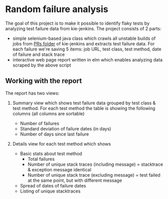 # Random failure analysis

The goal of this project is to make it possible to identify flaky tests by analyzing test failure data from kie-jenkins.
The project consists of 2 parts:
- simple selenium-based java class which crawls all unstable builds of jobs from [PRs folder](https://kie-jenkins.rhev-ci-vms.eng.rdu2.redhat.com/view/PRs/) of kie-jenkins and extracts test failure data. For each failure we're saving 5 items: job URL, test class, test method, date of failure and stack trace
- interactive web page report written in elm which enables analyzing data scraped by the above script


## Working with the report

The report has two views:
1. Summary view which shows test failure data grouped by test class & test method.
For each test method the table is showing the following columns (all columns are sortable)
   - Number of failures
   - Standard deviation of failure dates (in days)
   - Number of days since last failure

2. Details view for each test method which shows
   - Basic stats about test method
     - Total failures
     - Number of unique stack traces (including message) = stacktrace & exception message identical
     - Number of unique stack trace (excluding message) = test failed at the same point, but with different message
   - Spread of dates of failure dates
   - Listing of unique stacktraces
